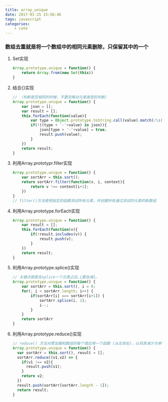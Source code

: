 ```yaml
---
title: array_unique
date: 2017-01-25 15:56:46
tags: javascript
categories:
    - cate
---
```


### 数组去重就是将一个数组中的相同元素删除，只保留其中的一个

1. Set实现

   ```js
   Array.prototype.unique = function() {
       return Array.from(new Set(this))
   }
   ```

2. 结合{}实现

   ```js
   // （判断是否相同的时候，不要忽略对元素类型的判断）
   Array.prototype.unique = function() {
       var json = [];
       var result = [];
       this.forEach(function(value){
           var type = Object.prototype.toString.call(value).match(/\s(\w+)/)[1].toLowerCase();
           if(!((type + '-'+value) in json)){
               json[type + '-'+value] = true;
               result.push(value);
           }
       })
       return result;
   }
   ```

3. 利用Array.prototypr.filter实现

   ```js
   Array.prototype.unique = function() {
       var sortArr = this.sort();
       return sortArr.filter(function(v, i, context){
           return v !== context[i+1];
       })
   }
   // filter()方法使用指定的函数测试所有元素，并创建所有通过测试的元素的新数组
   ```

4. 利用Array.prototype.forEach实现

   ```js
   Array.prototype.unique = function() {
       var result = [];
       this.forEach(function(v){
           if(!result.includes(v)) {
               result.push(v);
           }
       })
       return result;
   }
   ```

5. 利用Array.prototype.splice()实现

   ```js
   // 关键点就是在splice一个元素之后,i要自减1。
   Array.prototype.unique = function() {
       var sortArr = this.sort(), i = 0;
       for(; i < sortArr.length; i++) {
           if(sortArr[i] === sortArr[i+1]) {
               sortArr.splice(i, 1);
               i--;
           }
       }
       return sortArr
   }
   ```

6. 利用Array.prototype.reduce()实现

   ```js
   // reduce() 方法对累加器和数组的每个值应用一个函数 (从左到右)，以将其减少为单个值。
   Array.prototype.unique = function() {
     var sortArr = this.sort(), result = [];
     sortArr.reduce((v1,v2) => {
       if(v1 !== v2){
         result.push(v1);
       }
       return v2;
     })
     result.push(sortArr[sortArr.length - 1]);
     return result;
   }
   ```